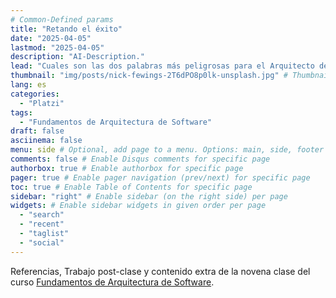 ```yaml
---
# Common-Defined params
title: "Retando el éxito"
date: "2025-04-05"
lastmod: "2025-04-05"
description: "AI-Description."
lead: "Cuales son las dos palabras más peligrosas para el Arquitecto de Software?" # Lead text
thumbnail: "img/posts/nick-fewings-2T6dPO8p0lk-unsplash.jpg" # Thumbnail image
lang: es
categories:
  - "Platzi"
tags:
  - "Fundamentos de Arquitectura de Software"
draft: false
asciinema: false
menu: side # Optional, add page to a menu. Options: main, side, footer
comments: false # Enable Disqus comments for specific page
authorbox: true # Enable authorbox for specific page
pager: true # Enable pager navigation (prev/next) for specific page
toc: true # Enable Table of Contents for specific page
sidebar: "right" # Enable sidebar (on the right side) per page
widgets: # Enable sidebar widgets in given order per page
  - "search"
  - "recent"
  - "taglist"
  - "social"
---
```


Referencias, Trabajo post-clase y contenido extra de la novena clase del curso [Fundamentos de Arquitectura de Software](https://platzi.com/). 

<!--more-->

